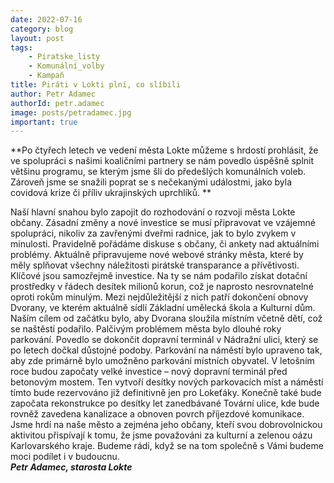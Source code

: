 ```yaml
---
date: 2022-07-16
category: blog
layout: post
tags:
    - Piratske_listy
    - Komunální_volby
    - Kampaň
title: Piráti v Lokti plní, co slíbili
author: Petr Adamec
authorId: petr.adamec
image: posts/petradamec.jpg
important: true
---
```

**Po čtyřech letech ve vedení města Lokte můžeme s hrdostí prohlásit, že ve spolupráci s našimi koaličními partnery se nám povedlo úspěšně splnit většinu programu, se kterým jsme šli do předešlých komunálních voleb. Zároveň jsme se snažili poprat se s nečekanými událostmi, jako byla covidová krize či příliv ukrajinských uprchlíků. **

Naší hlavní snahou bylo zapojit do rozhodování o rozvoji města Lokte občany. Zásadní změny a nové investice se musí připravovat ve vzájemné spolupráci, nikoliv za zavřenými dveřmi radnice, jak to bylo zvykem v minulosti. Pravidelně pořádáme diskuse s občany, či ankety nad aktuálními problémy. Aktuálně připravujeme nové webové stránky města, které by měly splňovat všechny náležitosti pirátské transparance a přívětivosti. 
Klíčové jsou samozřejmě investice. Na ty se nám podařilo získat dotační prostředky v řádech desítek milionů korun, což je naprosto nesrovnatelné oproti rokům minulým. Mezi nejdůležitější z nich patří dokončení obnovy Dvorany, ve kterém aktuálně sídlí Základní umělecká škola a Kulturní dům. Naším cílem od začátku bylo, aby Dvorana sloužila místním včetně dětí, což se naštěstí podařilo. 
Palčivým problémem města bylo dlouhé roky parkování. Povedlo se dokončit dopravní terminál v Nádražní ulici, který se po letech dočkal důstojné podoby. Parkování na náměstí bylo upraveno tak, aby zde primárně bylo umožněno parkování místních obyvatel. V letošním roce budou započaty velké investice – nový dopravní terminál před betonovým mostem. Ten vytvoří desítky nových parkovacích míst a náměstí tímto bude rezervováno již definitivně jen pro Lokeťáky. Konečně také bude započata rekonstrukce po desítky let zanedbávané Tovární ulice, kde bude rovněž zavedena kanalizace a obnoven povrch příjezdové komunikace.  
Jsme hrdí na naše město a zejména jeho občany, kteří svou dobrovolnickou aktivitou přispívají k tomu, že jsme považováni za kulturní a zelenou oázu Karlovarského kraje. 
Budeme rádi, když se na tom společně s Vámi budeme moci podílet i v budoucnu.  
***Petr Adamec, starosta Lokte***
